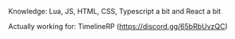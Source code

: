 Knowledge: Lua, JS, HTML, CSS, Typescript a bit and React a bit

Actually working for: TimelineRP (https://discord.gg/65bRbUvzQC)
